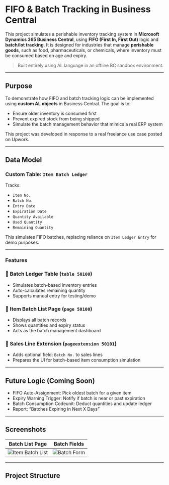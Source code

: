 # FIFO & Batch Tracking in Business Central

This project simulates a perishable inventory tracking system in **Microsoft Dynamics 365 Business Central**, using **FIFO (First In, First Out)** logic and **batch/lot tracking**. It is designed for industries that manage **perishable goods**, such as food, pharmaceuticals, or chemicals, where inventory must be consumed based on age and expiry.

>  Built entirely using AL language in an offline BC sandbox environment.

---

##  Purpose

To demonstrate how FIFO and batch tracking logic can be implemented using **custom AL objects** in Business Central. The goal is to:

- Ensure older inventory is consumed first
- Prevent expired stock from being shipped
- Simulate the batch management behavior that mimics a real ERP system

This project was developed in response to a real freelance use case posted on Upwork.

---

##  Data Model

###  Custom Table: `Item Batch Ledger`
Tracks:
- `Item No.`
- `Batch No.`
- `Entry Date`
- `Expiration Date`
- `Quantity Available`
- `Used Quantity`
- `Remaining Quantity`

This simulates FIFO batches, replacing reliance on `Item Ledger Entry` for demo purposes.

---

### Features

### 🔹 Batch Ledger Table (`table 50100`)
- Simulates batch-based inventory entries
- Auto-calculates remaining quantity
- Supports manual entry for testing/demo

### 🔹 Item Batch List Page (`page 50100`)
- Displays all batch records
- Shows quantities and expiry status
- Acts as the batch management dashboard

### 🔹 Sales Line Extension (`pageextension 50101`)
- Adds optional field: `Batch No.` to sales lines
- Prepares the UI for batch-based item consumption simulation

---

##  Future Logic (Coming Soon)

- FIFO Auto-Assignment: Pick oldest batch for a given item
- Expiry Warning Trigger: Notify if batch is near or past expiration
- Batch Consumption Codeunit: Deduct quantities and update ledger
- Report: “Batches Expiring in Next X Days”

---

##  Screenshots

| Batch List Page | Batch Fields |
|-----------------|--------------|
| ![Item Batch List](screenshots/item-batch-list.png) | ![Batch Form](screenshots/batch-form.png) |

---

##  Project Structure

